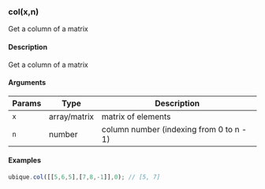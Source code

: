 ### col(x,n)

Get a column of a matrix


#### Description

Get a column of a matrix  



#### Arguments

|Params|Type|Description
|---------|----|-----------
|`x` | array/matrix | matrix of elements
|`n` | number | column number (indexing from 0 to n - 1)


#### Examples

```js
ubique.col([[5,6,5],[7,8,-1]],0); // [5, 7]
```

